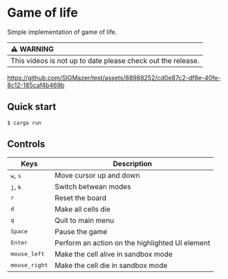 # Game of life

Simple implementation of game of life.

| :warning: WARNING          |
|:---------------------------|
| This videos is not up to date please check out the release.     |

https://github.com/SIGMazer/test/assets/88988252/cd0e87c2-df8e-40fe-8c12-185caf4b469b

## Quick start
```console
$ cargo run
```

## Controls

|Keys|Description|
|---|---|
|<kbd>w</kbd>, <kbd>s</kbd>|Move cursor up and down|
|<kbd>j</kbd>, <kbd>k</kbd>|Switch betwean modes|
|<kbd>r</kbd>|Reset the board|
|<kbd>d</kbd>|Make all cells die|
|<kbd>q</kbd>|Quit to main menu |
|<kbd>Space</kbd>|Pause the game|
|<kbd>Enter</kbd>|Perform an action on the highlighted UI element|
|<kbd>mouse_left</kbd>|Make the cell alive in sandbox mode|
|<kbd>mouse_right</kbd>|Make the cell die in sandbox mode |
